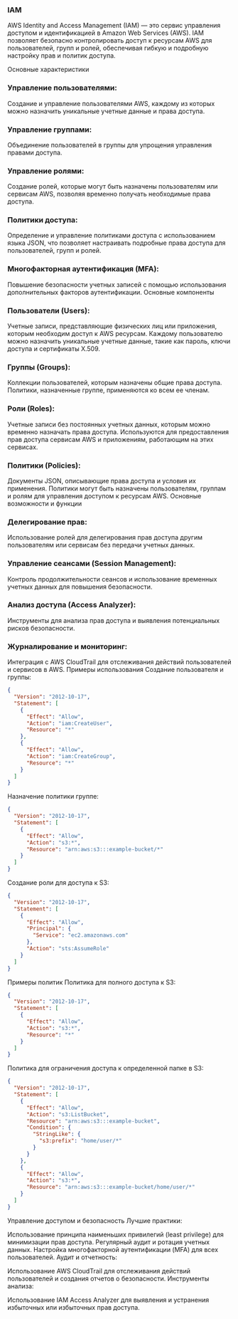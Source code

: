 ### IAM

AWS Identity and Access Management (IAM) — это сервис управления доступом и идентификацией в Amazon Web Services (AWS). IAM позволяет безопасно контролировать доступ к ресурсам AWS для пользователей, групп и ролей, обеспечивая гибкую и подробную настройку прав и политик доступа.

Основные характеристики
### Управление пользователями:

Создание и управление пользователями AWS, каждому из которых можно назначить уникальные учетные данные и права доступа.
### Управление группами:

Объединение пользователей в группы для упрощения управления правами доступа.
### Управление ролями:

Создание ролей, которые могут быть назначены пользователям или сервисам AWS, позволяя временно получать необходимые права доступа.
### Политики доступа:

Определение и управление политиками доступа с использованием языка JSON, что позволяет настраивать подробные права доступа для пользователей, групп и ролей.
### Многофакторная аутентификация (MFA):

Повышение безопасности учетных записей с помощью использования дополнительных факторов аутентификации.
Основные компоненты
### Пользователи (Users):

Учетные записи, представляющие физических лиц или приложения, которым необходим доступ к AWS ресурсам.
Каждому пользователю можно назначить уникальные учетные данные, такие как пароль, ключи доступа и сертификаты X.509.
### Группы (Groups):

Коллекции пользователей, которым назначены общие права доступа.
Политики, назначенные группе, применяются ко всем ее членам.
### Роли (Roles):

Учетные записи без постоянных учетных данных, которым можно временно назначать права доступа.
Используются для предоставления прав доступа сервисам AWS и приложениям, работающим на этих сервисах.
### Политики (Policies):

Документы JSON, описывающие права доступа и условия их применения.
Политики могут быть назначены пользователям, группам и ролям для управления доступом к ресурсам AWS.
Основные возможности и функции
### Делегирование прав:

Использование ролей для делегирования прав доступа другим пользователям или сервисам без передачи учетных данных.
### Управление сеансами (Session Management):

Контроль продолжительности сеансов и использование временных учетных данных для повышения безопасности.
### Анализ доступа (Access Analyzer):

Инструменты для анализа прав доступа и выявления потенциальных рисков безопасности.
### Журналирование и мониторинг:

Интеграция с AWS CloudTrail для отслеживания действий пользователей и сервисов в AWS.
Примеры использования
Создание пользователя и группы:

``` json
{
  "Version": "2012-10-17",
  "Statement": [
    {
      "Effect": "Allow",
      "Action": "iam:CreateUser",
      "Resource": "*"
    },
    {
      "Effect": "Allow",
      "Action": "iam:CreateGroup",
      "Resource": "*"
    }
  ]
}
``` 
Назначение политики группе:

``` json
{
  "Version": "2012-10-17",
  "Statement": [
    {
      "Effect": "Allow",
      "Action": "s3:*",
      "Resource": "arn:aws:s3:::example-bucket/*"
    }
  ]
}
```

Создание роли для доступа к S3:

```json
{
  "Version": "2012-10-17",
  "Statement": [
    {
      "Effect": "Allow",
      "Principal": {
        "Service": "ec2.amazonaws.com"
      },
      "Action": "sts:AssumeRole"
    }
  ]
}
```
Примеры политик
Политика для полного доступа к S3:

```json
{
  "Version": "2012-10-17",
  "Statement": [
    {
      "Effect": "Allow",
      "Action": "s3:*",
      "Resource": "*"
    }
  ]
}
```
Политика для ограничения доступа к определенной папке в S3:

```json
{
  "Version": "2012-10-17",
  "Statement": [
    {
      "Effect": "Allow",
      "Action": "s3:ListBucket",
      "Resource": "arn:aws:s3:::example-bucket",
      "Condition": {
        "StringLike": {
          "s3:prefix": "home/user/*"
        }
      }
    },
    {
      "Effect": "Allow",
      "Action": "s3:*",
      "Resource": "arn:aws:s3:::example-bucket/home/user/*"
    }
  ]
}
```

Управление доступом и безопасность
Лучшие практики:

Использование принципа наименьших привилегий (least privilege) для минимизации прав доступа.
Регулярный аудит и ротация учетных данных.
Настройка многофакторной аутентификации (MFA) для всех пользователей.
Аудит и отчетность:

Использование AWS CloudTrail для отслеживания действий пользователей и создания отчетов о безопасности.
Инструменты анализа:

Использование IAM Access Analyzer для выявления и устранения избыточных или избыточных прав доступа.
